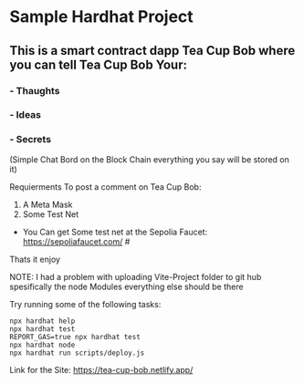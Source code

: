 # Sample Hardhat Project

## This is a smart contract dapp Tea Cup Bob where you can tell Tea Cup Bob Your:
### - Thaughts 
### - Ideas 
### - Secrets 
(Simple Chat Bord on the Block Chain everything you say will be stored on it)

Requierments To post a comment on Tea Cup Bob: 
1) A Meta Mask
2) Some Test Net
- You Can get Some test net at the Sepolia Faucet: https://sepoliafaucet.com/   #

Thats it enjoy


NOTE: I had a problem with uploading Vite-Project folder to git hub spesifically the node Modules everything else should be there



Try running some of the following tasks:
```shell
npx hardhat help
npx hardhat test
REPORT_GAS=true npx hardhat test
npx hardhat node
npx hardhat run scripts/deploy.js
```

Link for the Site: https://tea-cup-bob.netlify.app/
